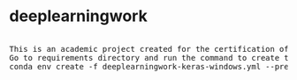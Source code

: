 # deeplearningwork
<pre>

This is an academic project created for the certification of Edureka.
Go to requirements directory and run the command to create the virtual environment.
conda env create -f deeplearningwork-keras-windows.yml --prefix e:/deeplearningworkkerasvirtualenv
</pre>